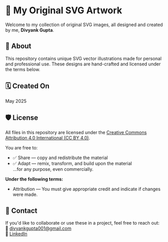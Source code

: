 # 🎨 My Original SVG Artwork

Welcome to my collection of original SVG images, all designed and created by me, **Divyank Gupta**.

## 📌 About
This repository contains unique SVG vector illustrations made for personal and professional use. These designs are hand-crafted and licensed under the terms below.

## 🗓️ Created On
May 2025

## 🛡️ License
All files in this repository are licensed under the [Creative Commons Attribution 4.0 International (CC BY 4.0)](https://creativecommons.org/licenses/by/4.0/).

You are free to:
- ✅ Share — copy and redistribute the material
- ✅ Adapt — remix, transform, and build upon the material  
...for any purpose, even commercially.

**Under the following terms:**
- Attribution — You must give appropriate credit and indicate if changes were made.

## 🙌 Contact
If you'd like to collaborate or use these in a project, feel free to reach out:  
📧 divyankgupta001@gmail.com  
🔗 [LinkedIn](https://www.linkedin.com/in/divyank-gupta-dg)

